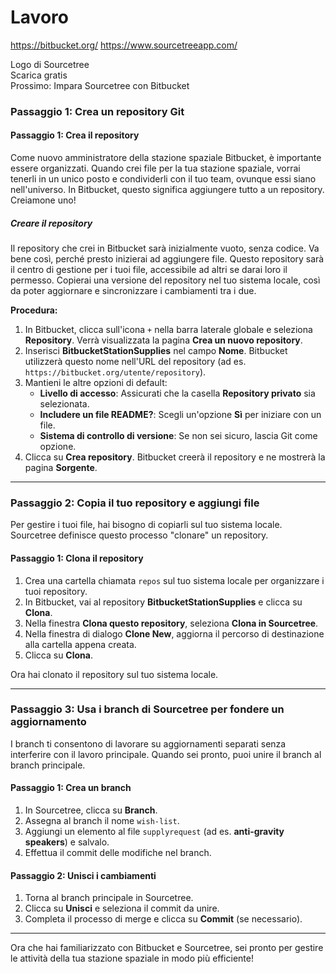 # Lavoro

https://bitbucket.org/
https://www.sourcetreeapp.com/

Logo di Sourcetree  
Scarica gratis  
Prossimo: Impara Sourcetree con Bitbucket  

### Passaggio 1: Crea un repository Git  

#### Passaggio 1: Crea il repository  
Come nuovo amministratore della stazione spaziale Bitbucket, è importante essere organizzati. Quando crei file per la tua stazione spaziale, vorrai tenerli in un unico posto e condividerli con il tuo team, ovunque essi siano nell'universo. In Bitbucket, questo significa aggiungere tutto a un repository. Creiamone uno!  

##### Creare il repository  
Il repository che crei in Bitbucket sarà inizialmente vuoto, senza codice. Va bene così, perché presto inizierai ad aggiungere file. Questo repository sarà il centro di gestione per i tuoi file, accessibile ad altri se darai loro il permesso. Copierai una versione del repository nel tuo sistema locale, così da poter aggiornare e sincronizzare i cambiamenti tra i due.  

**Procedura:**  

1. In Bitbucket, clicca sull'icona `+` nella barra laterale globale e seleziona **Repository**. Verrà visualizzata la pagina **Crea un nuovo repository**.  
2. Inserisci **BitbucketStationSupplies** nel campo **Nome**. Bitbucket utilizzerà questo nome nell'URL del repository (ad es. `https://bitbucket.org/utente/repository`).  
3. Mantieni le altre opzioni di default:  
   - **Livello di accesso**: Assicurati che la casella **Repository privato** sia selezionata.  
   - **Includere un file README?**: Scegli un'opzione **Sì** per iniziare con un file.  
   - **Sistema di controllo di versione**: Se non sei sicuro, lascia Git come opzione.  
4. Clicca su **Crea repository**. Bitbucket creerà il repository e ne mostrerà la pagina **Sorgente**.  

---

### Passaggio 2: Copia il tuo repository e aggiungi file  

Per gestire i tuoi file, hai bisogno di copiarli sul tuo sistema locale. Sourcetree definisce questo processo "clonare" un repository.  

#### Passaggio 1: Clona il repository  

1. Crea una cartella chiamata `repos` sul tuo sistema locale per organizzare i tuoi repository.  
2. In Bitbucket, vai al repository **BitbucketStationSupplies** e clicca su **Clona**.  
3. Nella finestra **Clona questo repository**, seleziona **Clona in Sourcetree**.  
4. Nella finestra di dialogo **Clone New**, aggiorna il percorso di destinazione alla cartella appena creata.  
5. Clicca su **Clona**.  

Ora hai clonato il repository sul tuo sistema locale.  

---

### Passaggio 3: Usa i branch di Sourcetree per fondere un aggiornamento  

I branch ti consentono di lavorare su aggiornamenti separati senza interferire con il lavoro principale. Quando sei pronto, puoi unire il branch al branch principale.  

#### Passaggio 1: Crea un branch  

1. In Sourcetree, clicca su **Branch**.  
2. Assegna al branch il nome `wish-list`.  
3. Aggiungi un elemento al file `supplyrequest` (ad es. **anti-gravity speakers**) e salvalo.  
4. Effettua il commit delle modifiche nel branch.  

#### Passaggio 2: Unisci i cambiamenti  

1. Torna al branch principale in Sourcetree.  
2. Clicca su **Unisci** e seleziona il commit da unire.  
3. Completa il processo di merge e clicca su **Commit** (se necessario).  

---

Ora che hai familiarizzato con Bitbucket e Sourcetree, sei pronto per gestire le attività della tua stazione spaziale in modo più efficiente!
